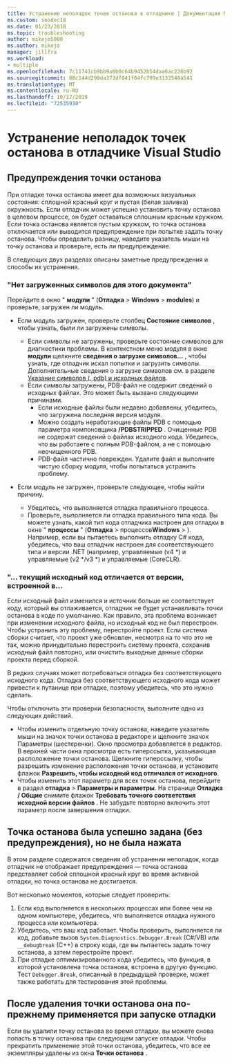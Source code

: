 ```yaml
---
title: Устранение неполадок точек останова в отладчике | Документация Майкрософт
ms.custom: seodec18
ms.date: 01/23/2018
ms.topic: troubleshooting
author: mikejo5000
ms.author: mikejo
manager: jillfra
ms.workload:
- multiple
ms.openlocfilehash: 7c11741cb9bb9a0b0c64b9452b54daa6ac226b92
ms.sourcegitcommit: 08c144d290da373df841f04fc799e3133540a541
ms.translationtype: MT
ms.contentlocale: ru-RU
ms.lasthandoff: 10/17/2019
ms.locfileid: "72535930"
---
```

# <a name="troubleshoot-breakpoints-in-the-visual-studio-debugger"></a>Устранение неполадок точек останова в отладчике Visual Studio

## <a name="breakpoint-warnings"></a>Предупреждения точки останова

При отладке точка останова имеет два возможных визуальных состояния: сплошной красный круг и пустая (белая заливка) окружность. Если отладчик может успешно установить точку останова в целевом процессе, он будет оставаться сплошным красным кружком. Если точка останова является пустым кружком, то точка останова отключается или выводится предупреждение при попытке задать точку останова. Чтобы определить разницу, наведите указатель мыши на точку останова и проверьте, есть ли предупреждение.

В следующих двух разделах описаны заметные предупреждения и способы их устранения.

### <a name="no-symbols-have-been-loaded-for-this-document"></a>"Нет загруженных символов для этого документа"

Перейдите в окно " **модули** " (**Отладка**  > **Windows**  > **modules**) и проверьте, загружен ли модуль.
* Если модуль загружен, проверьте столбец **Состояние символов** , чтобы узнать, были ли загружены символы.
  * Если символы не загружены, проверьте состояние символов для диагностики проблемы. В контекстном меню модуля в окне **модули** щелкните **сведения о загрузке символов...** , чтобы узнать, где отладчик искал попытки и загрузить символы. Дополнительные сведения о загрузке символов см. в разделе [Указание символов (. pdb) и исходных файлов](../debugger/specify-symbol-dot-pdb-and-source-files-in-the-visual-studio-debugger.md).
  * Если символы загружены, PDB-файл не содержит сведений о исходных файлах. Это может быть вызвано следующими причинами.
    * Если исходные файлы были недавно добавлены, убедитесь, что загружена последняя версия модуля.
    * Можно создать неработающие файлы PDB с помощью параметра компоновщика **/PDBSTRIPPED** . Очищенные PDB не содержат сведений о файлах исходного кода. Убедитесь, что вы работаете с полным PDB-файлом, а не с помощью неочищенного PDB.
    * PDB-файл частично поврежден. Удалите файл и выполните чистую сборку модуля, чтобы попытаться устранить проблему.

* Если модуль не загружен, проверьте следующее, чтобы найти причину.
  * Убедитесь, что выполняется отладка правильного процесса.
  * Проверьте, выполняется ли отладка правильного типа кода. Вы можете узнать, какой тип кода отладчика настроен для отладки в окне " **процессы** " (**Отладка**  >  процессов**Windows**  > ). Например, если вы пытаетесь выполнить отладку C# кода, убедитесь, что ваш отладчик настроен для соответствующего типа и версии .NET (например, управляемые (v4 \*) и управляемые (v2 \*/v3 \*) и управляемые (CoreCLR).

### <a name="-the-current-source-code-is-different-from-the-version-built-into"></a>"… текущий исходный код отличается от версии, встроенной в...

Если исходный файл изменился и источник больше не соответствует коду, который вы отлаживается, отладчик не будет устанавливать точки останова в коде по умолчанию. Как правило, эта проблема возникает при изменении исходного файла, но исходный код не был перестроен. Чтобы устранить эту проблему, перестройте проект. Если система сборки считает, что проект уже обновлен, несмотря на то что это не так, можно принудительно перестроить систему проекта, сохранив исходный файл повторно, или очистить выходные данные сборки проекта перед сборкой.

В редких случаях может потребоваться отладка без соответствующего исходного кода. Отладка без соответствующего исходного кода может привести к путанице при отладке, поэтому убедитесь, что это нужно сделать.

Чтобы отключить эти проверки безопасности, выполните одно из следующих действий.
* Чтобы изменить отдельную точку останова, наведите указатель мыши на значок точки останова в редакторе и щелкните значок Параметры (шестеренки). Окно просмотра добавляется в редактор. В верхней части окна просмотра есть гиперссылка, указывающая расположение точки останова. Щелкните гиперссылку, чтобы разрешить изменение расположения точки останова, и установите флажок **Разрешить, чтобы исходный код отличался от исходного**.
* Чтобы изменить этот параметр для всех точек останова, перейдите в раздел **отладка**  > **Параметры и параметры**. На странице **Отладка / Общие** снимите флажок **Требовать точного соответствия исходной версии файлов** . Не забудьте повторно включить этот параметр после завершения отладки.

## <a name="the-breakpoint-was-successfully-set-no-warning-but-didnt-hit"></a>Точка останова была успешно задана (без предупреждения), но не была нажата

В этом разделе содержатся сведения об устранении неполадок, когда отладчик не отображает предупреждения — точка останова представляет собой сплошной красный круг во время активной отладки, но точка останова не достигается.

Вот несколько моментов, которые следует проверить:
1. Если код выполняется в нескольких процессах или более чем на одном компьютере, убедитесь, что выполняется отладка нужного процесса или компьютера.
2. Убедитесь, что ваш код работает. Чтобы проверить, выполняется ли код, добавьте вызов `System.Diagnostics.Debugger.Break` (C#/VB) или `__debugbreak` (C++) в строку кода, где вы пытаетесь задать точку останова, а затем перестройте проект.
3. При отладке оптимизированного кода убедитесь, что функция, в которой установлена точка останова, встроена в другую функцию. Тест `Debugger.Break`, описанный в предыдущей проверке, может также работать для тестирования этой проблемы.

## <a name="i-deleted-a-breakpoint-but-i-continue-to-hit-it-when-i-start-debugging-again"></a>После удаления точки останова она по-прежнему применяется при запуске отладки

Если вы удалили точку останова во время отладки, вы можете снова попасть в точку останова при следующем запуске отладки. Чтобы прекратить применение этой точки останова, убедитесь, что все ее экземпляры удалены из окна **Точки останова** .
